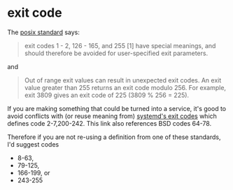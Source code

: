 # exit code

The [posix standard](https://tldp.org/LDP/abs/html/exitcodes.html) says:

> exit codes 1 - 2, 126 - 165, and 255 [1] have special meanings, and should therefore be avoided for user-specified exit parameters.

and

> Out of range exit values can result in unexpected exit codes. An exit value greater than 255 returns an exit code modulo 256. For example, exit 3809 gives an exit code of 225 (3809 % 256 = 225).

If you are making something that could be turned into a service, it's good to avoid conflicts with (or reuse meaning from) [systemd's exit codes](https://freedesktop.org/software/systemd/man/systemd.exec.html#id-1.20.8) which defines code 2-7,200-242. This link also references BSD codes 64-78.

Therefore if you are not re-using a definition from one of these standards, I'd suggest codes

- 8-63,
- 79-125,
- 166-199, or
- 243-255